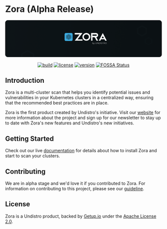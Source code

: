 # Zora (Alpha Release)

<div align="center">

<a href="https://zora-docs.undistro.io/" target="_blank">
    <source media="(prefers-color-scheme: dark)" srcset="docs/assets/logo-github-dark.png">
    <source media="(prefers-color-scheme: light)" srcset="docs/assets/logo-github-light.png">
    <img alt="Zora logo" src="docs/assets/logo-github-dark.png">
</a>

[![build](https://github.com/undistro/zora/actions/workflows/build.yaml/badge.svg)](https://github.com/undistro/zora/actions/workflows/build.yaml)
[![license](https://img.shields.io/github/license/undistro/zora)](https://github.com/undistro/zora/blob/main/LICENSE)
[![version](https://img.shields.io/github/v/tag/undistro/zora?sort=semver)](https://github.com/undistro/zora/tags)
[![FOSSA Status](https://app.fossa.com/api/projects/git%2Bgithub.com%2Fundistro%2Fzora.svg?type=shield)](https://app.fossa.com/projects/git%2Bgithub.com%2Fundistro%2Fzora?ref=badge_shield)

</div>

## Introduction

Zora is a multi-cluster scan that helps you identify potential issues and vulnerabilities
in your Kubernetes clusters in a centralized way, ensuring that the recommended best practices are in place.

Zora is the first product created by Undistro's initiative. Visit our [website](https://undistro.io) for more information about the project and sign up for our newsletter to stay up to date with Zora's new features and Undistro's new initiatives.

## Getting Started

Check out our live [documentation](https://zora-docs.undistro.io) for details about how to install Zora and start to scan your clusters.

## Contributing

We are in alpha stage and we'd love it if you contributed to Zora. For information on contributing to this project, please see our [guideline](https://github.com/undistro/zora/blob/main/CONTRIBUTING.md).

## License

Zora is a Undistro product, backed by [Getup.io](https://getup.io) under the [Apache License 2.0](LICENSE).
